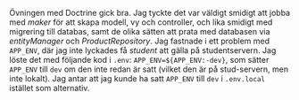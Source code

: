 Övningen med Doctrine gick bra. Jag tyckte det var väldigt smidigt att jobba med *maker* för att skapa modell, vy och controller, och lika smidigt med migrering till databas, samt de olika sätten att prata med databasen via *entityManager* och *ProductRepository*. Jag fastnade i ett problem med `APP_ENV`, där jag inte lyckades få *student* att gälla på studentservern. Jag löste det med följande kod i `.env`: `APP_ENV=${APP_ENV:-dev}`, som sätter `APP_ENV` till `dev` om den inte redan är satt (vilket den är på stud-servern, men inte lokalt). Jag antar att jag kunde ha satt `APP_ENV` till `dev` i `.env.local` istället som alternativ.

